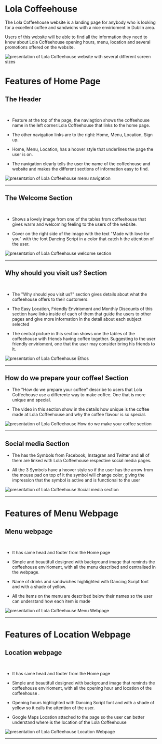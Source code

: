 # Lola Coffeehouse
The Lola Coffeehouse website is a landing page for anybody who is looking for a excellent coffee and  sandwichs with a nice envirioment in Dublin area.

Users of this website will be able to find all the information they need to know about Lola Coffeehouse opening hours, menu, location and several promotions offered on the website.

<img src="assets/images/readmeimg1.jpg" alt="presentation of Lola Coffeehouse website with several different screen sizes">

# Features of Home Page

<h2>The Header</h2>
<br>
<ul>
    <li>
        <p>Feature at the top of the page, the naviagtion shows the coffeehouse name in the left corner:Lola Coffeehouse that links to the home page.</p>
    </li>
    <li>
        <p>The other navigation links are to the right: Home, Menu, Location, Sign up.</p>
    </li>
    <li>
        <p>Home, Menu, Location, has a hoover style that underlines the page the user is on.</p>
    </li>
    <li>
        <p>The navigation clearly tells the user the name of the coffeehouse and website and makes the different sections of information easy to find.</p>
    </li>
</ul>

<img src="assets/images/readmeimg2.jpg" alt="presentation of Lola Coffeehouse menu navigation">
<hr>

<h2>The Welcome Section</h2>
<br>
<ul>
    <li>
        <p>Shows a lovely image from one of the tables from  coffeehouse that gives warm and welcoming feeling to the users of the website.</p>  
    </li>
    <li>
        <p>Cover on the right side of the image with the text "Made with love for you" with the font Dancing Script in a color that catch h the attention of the user.</p>
    </li>
</ul>

<img src="assets/images/readmeimg3.jpg" alt="presentation of Lola Coffeehouse welcome section">
<hr>
 <h2>Why should you visit us? Section</h2>
<br>
<ul>
    <li>
        <p>The "Why should you visit us?" section gives details about what the coffeehouse offers to their customers.</p>  
    </li>
    <li>
        <p>The Easy Location, Friendly Envirioment and Monthly Discounts of this section have links inside of each of them that guide the users to other pages and give more information in the detail about each subject selected</p>
    </li>
     <li>
        <p>The central picture in this section shows one the tables of the coffeehouse with friends having coffee together. Suggesting to the user friendly envirioment, one that the user may consider bring his friends to it. </p>
    </li>
</ul>
<img src="assets/images/readmeimg4.jpg" alt="presentation of Lola Coffeehouse Ethos">
<hr> 
<h2>How do we prepare your coffee! Section</h2>
<ul>
    <li>
        <p>The "How do we prepare your coffee" describe to users that Lola Coffeehouse use a differente way to make coffee. One that is more unique and special.</p>  
    </li>
    <li>
        <p>The video in this section show in the details how unique is the coffee made at Lola Coffeehouse and why the coffee flavour is so special.</p>
    </li>
</ul>
<img src="assets/images/readmeimg5.jpg" alt="presentation of Lola Coffeehouse How do we make your coffee section">
<hr> 
<h2>Social media Section</h2>
<ul>
    <li>
        <p>The has the Symbols from Facebook, Instagran and Twitter and all of them are linked with Lola Coffeehouse respective social media pages.</p>  
    </li>
    <li>
        <p>All the 3 Symbols have a hoover style so if the user has the arrow from the mouse pad on top of it the symbol will change color, giving the impression that the symbol is active and is functional to the user</p>
    </li>
</ul>
<img src="assets/images/readmimg6.jpg" alt="presentation of Lola Coffeehouse Social media section">
<hr> 

# Features of Menu Webpage

<h2>Menu webpage</h2>
<br>
<ul>
    <li>
        <p>It has same head and footer from the Home page</p>
    </li>
    <li>
        <p>Simple and beautifull designed with background image that reminds the coffeehouse envirioment, with all the menu described and centralised in the webpage.</p>
    </li>
    <li>
        <p>Name of drinks and sandwiches highlighted with Dancing Script font and with a shade of yellow.</p>
    </li>
    <li>
        <p>All the items on the menu are described below their names so the user can understand how each item is made</p>
    </li>
</ul>

<img src="assets/images/readmeimg7.jpg" alt="presentation of Lola Coffeehouse Menu Webpage">
<hr> 

# Features of Location Webpage

<h2>Location webpage</h2>
<br>
<ul>
    <li>
        <p>It has same head and footer from the Home page</p>
    </li>
    <li>
        <p>Simple and beautifull designed with background image that reminds the coffeehouse envirioment, with all the opening hour and location of the coffeehouse .</p>
    </li>
    <li>
        <p>Opening hours highlighted with Dancing Script font and with a shade of yellow so it calls the attention of the user.</p>
    </li>
    <li>
        <p>Google Maps Location attached to the page so the user can better understand where is the location of the Lola Coffeehouse</p>
    </li>
    
</ul>

<img src="assets/images/readmeimg8.jpg" alt="presentation of Lola Coffeehouse Location Webpage">
<hr> 